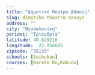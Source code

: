 ```yaml
---
title: "Δημοτικό Θεατρο Δάσους"
slug: dimotiko-theatro-dasoys
address: ""
city: "Θεσσαλονίκη"
perioxi: "Τριανδρία"
latitude: 40.629216
longitude:  22.956605
zipcode: "55133"
schools: [Suibukan]
courses: [Karate Do,Kobudo]
---
```




